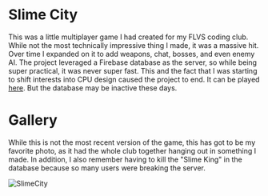 # Slime City

This was a little multiplayer game I had created for my FLVS coding club. While not the most technically impressive thing I made, it was a massive hit. Over time I expanded on it to add weapons, chat, bosses, and even enemy AI. The project leveraged a Firebase database as the server, so while being super practical, it was never super fast. This and the fact that I was starting to shift interests into CPU design caused the project to end. It can be played [here](https://multiplayer-game-160be.web.app/). But the database may be inactive these days.

# Gallery

While this is not the most recent version of the game, this has got to be my favorite photo, as it had the whole club together hanging out in something I made. In addition, I also remember having to kill the "Slime King" in the database because so many users were breaking the server.

![SlimeCity](https://github.com/user-attachments/assets/76ecdf02-da2f-4bfe-8df3-99abb25943c6)

